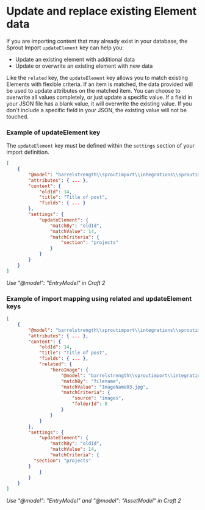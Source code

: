 # Update and replace existing Element data

If you are importing content that may already exist in your database, the Sprout Import `updateElement` key can help you:

- Update an existing element with additional data
- Update or overwrite an existing element with new data
 
Like the `related` key, the `updateElement` key allows you to match existing Elements with flexible criteria. If an item is matched, the data provided will be used to update attributes on the matched item. You can choose to overwrite all values completely, or just update a specific value. If a field in your JSON file has a blank value, it will overwrite the existing value. If you don't include a specific field in your JSON, the existing value will not be touched.

### Example of updateElement key

The `updateElement` key must be defined within the `settings` section of your import definition.

``` json
[
	{
		"@model": "barrelstrength\\sproutimport\\integrations\\sproutimport\\elements\\Entry",
		"attributes": { ... },
		"content": {
			"oldId": 14,
			"title": "Title of post",
			"fields": { ... }
		},
		"settings": {
			"updateElement": {
				"matchBy": "oldId",
				"matchValue": 14,
				"matchCriteria": {
					"section": "projects"
				}
			}
		}
	}
]
```

_Use "@model": "EntryModel" in Craft 2_


### Example of import mapping using related and updateElement keys

``` json
[
	{
		"@model": "barrelstrength\\sproutimport\\integrations\\sproutimport\\elements\\Entry",
		"attributes": { ... },
		"content": {
			"oldId": 14,
			"title": "Title of post",
			"fields": { ... },
			"related": {
				"heroImage": {
					"@model": "barrelstrength\\sproutimport\\integrations\\sproutimport\\elements\\Asset",
					"matchBy": "filename",
					"matchValue": "ImageName03.jpg",
					"matchCriteria": {
						"source": "images",
						"folderId": 8
					}
				}
			}
		},
		"settings": {
			"updateElement": {
				"matchBy": "oldId",
				"matchValue": 14,
				"matchCriteria": {
          "section": "projects"
        }
			}
		}
	}
]
```

_Use "@model": "EntryModel" and "@model": "AssetModel" in Craft 2_